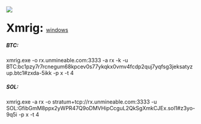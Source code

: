 <h5>
  <a href="https://unmineable.com/address">
    <img src="https://github.com/user-attachments/assets/ae853a31-86d3-4298-adc9-59a21edc129c">
  </a>
</h5>
<span style="font-weight: bold;font-size: 30px;">Xmrig:&nbsp;</span><a href="https://github.com/xmrig/xmrig/releases/download/v6.22.0/xmrig-6.22.0-gcc-win64.zip">windows</a>
<h5>BTC:</h5>xmrig.exe -o rx.unmineable.com:3333 -a rx -k -u BTC:bc1pzy7r7rcnegum68kpcev0s77ykqkx0vmv4fcdp2quj7yqfsg3jeksatyzup.btc1#zxda-5ikk -p x -t 4
<h5>SOL:</h5>xmrig.exe -a rx -o stratum+tcp://rx.unmineable.com:3333 -u SOL:GfibGmM8ppx2yWPR47Q9oDMVHipCcguL2QkSgXmkCJEx.sol1#z3yo-9q5i -p x -t 4
